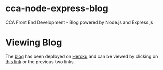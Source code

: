# cca-node-express-blog
CCA Front End Development - Blog powered by Node.js and Express.js

# Viewing Blog
The [blog](https://boiling-sierra-65746.herokuapp.com/) has been deployed on [Heroku](https://boiling-sierra-65746.herokuapp.com/) and can be viewed by clicking on [this link](https://boiling-sierra-65746.herokuapp.com/) or the previous two links.
